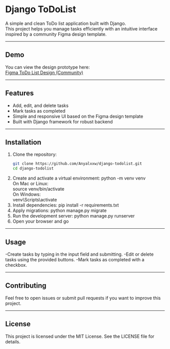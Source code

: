 # Django ToDoList

A simple and clean ToDo list application built with Django.  
This project helps you manage tasks efficiently with an intuitive interface inspired by a community Figma design template.

---

## Demo

You can view the design prototype here:  
[Figma ToDo List Design (Community)](https://www.figma.com/design/dRuvPHwVtuf34cbiHaFGUf/To-Do-List-Design--Community-?node-id=1-166&t=JK2osdw2Gc6RvpCO-0)

---

## Features

- Add, edit, and delete tasks  
- Mark tasks as completed  
- Simple and responsive UI based on the Figma design template  
- Built with Django framework for robust backend  

---

## Installation

1. Clone the repository:
   ```bash
   git clone https://github.com/Anyalxxw/django-todolist.git
   cd django-todolist
2. Create and activate a virtual environment:
   python -m venv venv </br>
   On Mac or Linux: </br>
   source venv/bin/activate </br>
   On Windows: </br>
   venv\Scripts\activate
3. Install dependencies:
   pip install -r requirements.txt
4. Apply migrations:
   python manage.py migrate
5. Run the development server:
   python manage.py runserver
6. Open your browser and go

---

## Usage

 -Create tasks by typing in the input field and submitting.
 -Edit or delete tasks using the provided buttons.
 -Mark tasks as completed with a checkbox.

---

## Contributing

  Feel free to open issues or submit pull requests if you want to improve this project.

---

## License

  This project is licensed under the MIT License. See the LICENSE file for details.
